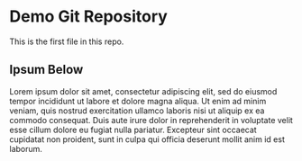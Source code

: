# Demo Git Repository

This is the first file in this repo.

## Ipsum Below 

Lorem ipsum dolor sit amet, consectetur adipiscing elit, 
sed do eiusmod tempor incididunt ut labore et dolore magna
 aliqua. Ut enim ad minim veniam, quis nostrud exercitation 
ullamco laboris nisi ut aliquip ex ea commodo consequat. 
Duis aute irure dolor in reprehenderit in voluptate velit 
esse cillum dolore eu fugiat nulla pariatur. Excepteur 
sint occaecat cupidatat non proident, sunt in culpa qui 
officia deserunt mollit anim id est laborum.